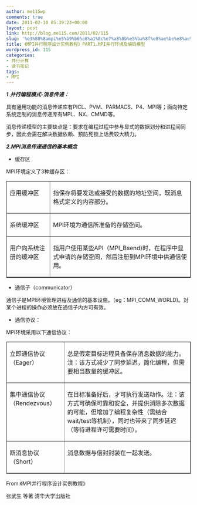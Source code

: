 ```yaml
---
author: me115wp
comments: true
date: 2011-02-10 05:39:23+00:00
layout: post
link: http://blog.me115.com/2011/02/115
slug: '%e3%80%8ampi%e5%b9%b6%e8%a1%8c%e7%a8%8b%e5%ba%8f%e8%ae%be%e8%ae%a1%e5%ae%9e%e4%be%8b%e6%95%99%e7%a8%8b%e3%80%8bpart1-mpi%e5%b9%b6%e8%a1%8c%e7%8e%af%e5%a2%83%e5%8f%8a%e7%bc%96%e7%a0%81%e6%a8%a1'
title: 《MPI并行程序设计实例教程》PART1.MPI并行环境及编码模型
wordpress_id: 115
categories:
- 并行计算
- 读书笔记
tags:
- MPI
---
```


 

**_1.并行编程模式-消息传递：_**

 

具有通用功能的消息传递库有PICL、PVM、PARMACS、P4、MPI等；面向特定系统定制的消息传递库有MPL、NX、CMMD等。

 

消息传递模型的主要缺点是：要求在编程过程中参与显式的数据划分和进程间同步，因此会需在解决数据依赖、预防死锁上话费较大精力。

 

**_2.MPI消息传递通信的基本概念_**

 

  
  * 缓存区
 

MPI环境定义了3种缓存区：

 

  <table cellpadding="0" border="1" cellspacing="0" ><tbody >       <tr >         
<td width="174" valign="top" >           

应用缓冲区

        
</td>          
<td width="589" valign="top" >           

指保存将要发送或接受的数据的地址空间，既消息格式定义的内容部分。

        
</td>       </tr>        <tr >         
<td width="174" valign="top" >           

系统缓冲区

        
</td>          
<td width="589" valign="top" >           

MPI环境为通信所准备的存储空间。

        
</td>       </tr>        <tr >         
<td width="174" valign="top" >           

用户向系统注册的缓冲区

        
</td>          
<td width="589" valign="top" >           

指用户使用某些API（MPI_Bsend)时，在程序中显式申请的存储空间，然后注册到MPI环境中供通信使用。

        
</td>       </tr>     </tbody></table>

 

  
  * 通信子（communicator）
 

通信子是MPI环境管理进程及通信的基本设施。（eg：MPI_COMM_WORLD)。对某个进程的操作必须放在通信子内方可有效。

 

  
  * 通信协议：
 

MPI环境采用以下通信协议：

 

  <table cellpadding="0" border="1" cellspacing="0" ><tbody >       <tr >         
<td width="159" valign="top" >           

立即通信协议（Eager）

        
</td>          
<td width="650" valign="top" >           

总是假定目标进程具备保存消息数据的能力。注：该方式减少了同步延迟，简化编程，但需要相当数量的缓冲区。

        
</td>       </tr>        <tr >         
<td width="159" valign="top" >           

集中通信协议（Rendezvous）

        
</td>          
<td width="650" valign="top" >           

在目标准备好后，才可执行发送动作。注：该方式可确保可靠和安全，并提供消除多次数据的可能，但增加了编程复杂性（需结合wait/test等机制），同时也带来了同步延迟（等待进程许可需要时间）。

        
</td>       </tr>        <tr >         
<td width="159" valign="top" >           

断消息协议（Short）

        
</td>          
<td width="650" valign="top" >           

消息数据与信封封装在一起发送。

        
</td>       </tr>     </tbody></table>

 

From:《MPI并行程序设计实例教程》

 

张武生 等著 清华大学出版社
